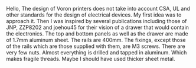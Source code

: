 Hello,
The design of Voron printers does not take into account CSA, UL and other standards for the design of electrical devices. My first idea was to approach it. Then I was inspired by several publications including those of JNP, ZZP8202 and joehou45 for their vision of a drawer that would contain the electronics.
The top and bottom panels as well as the drawer are made of 1.7mm aluminum sheet.  The rails are 400mm.
The fixings, except those of the rails which are those supplied with them, are M3 screws. There are very few nuts. Almost everything is drilled and tapped in aluminum. Which makes fragile threads.  Maybe I should have used thicker sheet metal.
